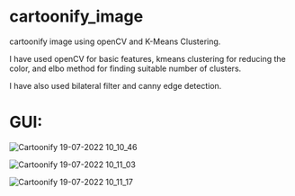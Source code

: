 # cartoonify_image
cartoonify image using openCV and K-Means Clustering.

I have used openCV for basic features, kmeans clustering for reducing the color, and elbo method for finding suitable number of clusters.

I have also used bilateral filter and canny edge detection.

# GUI:

![Cartoonify 19-07-2022 10_10_46](https://user-images.githubusercontent.com/67951694/179666438-39c67185-3c0f-4acb-9150-e874e2e83271.png)

![Cartoonify 19-07-2022 10_11_03](https://user-images.githubusercontent.com/67951694/179666325-5bd12b87-5a53-4c7b-a22c-b142a9b828aa.png)

![Cartoonify 19-07-2022 10_11_17](https://user-images.githubusercontent.com/67951694/179666349-631c8f3f-e37a-4ca1-bfb8-8262dd9bcfc8.png)
